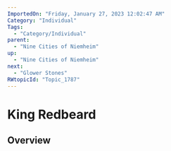 ```yaml
---
ImportedOn: "Friday, January 27, 2023 12:02:47 AM"
Category: "Individual"
Tags:
  - "Category/Individual"
parent:
  - "Nine Cities of Niemheim"
up:
  - "Nine Cities of Niemheim"
next:
  - "Glower Stones"
RWtopicId: "Topic_1787"
---
```

# King Redbeard
## Overview
